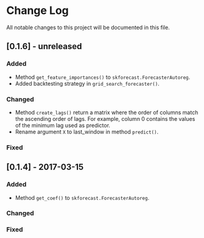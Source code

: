 
# Change Log
All notable changes to this project will be documented in this file.
 
 
## [0.1.6] - unreleased
 
 
### Added

- Method `get_feature_importances()` to `skforecast.ForecasterAutoreg`.
- Added backtesting strategy in `grid_search_forecaster()`.
 
### Changed

- Method `create_lags()` return a matrix where the order of columns match the ascending order of lags. For example, column 0 contains the values of the minimum lag used as predictor.
- Rename argument `X` to last_window in method `predict()`.
 
### Fixed
 
## [0.1.4] - 2017-03-15
  
### Added

- Method `get_coef()` to `skforecast.ForecasterAutoreg`.
 
### Changed

 
### Fixed

